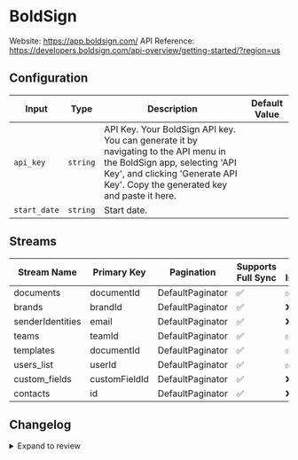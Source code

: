# BoldSign
Website: https://app.boldsign.com/
API Reference: https://developers.boldsign.com/api-overview/getting-started/?region=us

## Configuration

| Input | Type | Description | Default Value |
|-------|------|-------------|---------------|
| `api_key` | `string` | API Key. Your BoldSign API key. You can generate it by navigating to the API menu in the BoldSign app, selecting &#39;API Key&#39;, and clicking &#39;Generate API Key&#39;. Copy the generated key and paste it here. |  |
| `start_date` | `string` | Start date.  |  |

## Streams
| Stream Name | Primary Key | Pagination | Supports Full Sync | Supports Incremental |
|-------------|-------------|------------|---------------------|----------------------|
| documents | documentId | DefaultPaginator | ✅ |  ✅  |
| brands | brandId | DefaultPaginator | ✅ |  ❌  |
| senderIdentities | email | DefaultPaginator | ✅ |  ❌  |
| teams | teamId | DefaultPaginator | ✅ |  ✅  |
| templates | documentId | DefaultPaginator | ✅ |  ✅  |
| users_list | userId | DefaultPaginator | ✅ |  ✅  |
| custom_fields | customFieldId | DefaultPaginator | ✅ |  ❌  |
| contacts | id | DefaultPaginator | ✅ |  ❌  |

## Changelog

<details>
  <summary>Expand to review</summary>

| Version          | Date              | Pull Request | Subject        |
|------------------|-------------------|--------------|----------------|
| 0.0.13 | 2025-09-02 | [65632](https://github.com/airbytehq/airbyte/pull/65632) | Update dependencies |
| 0.0.12 | 2025-08-09 | [64656](https://github.com/airbytehq/airbyte/pull/64656) | Update dependencies |
| 0.0.11 | 2025-07-12 | [63033](https://github.com/airbytehq/airbyte/pull/63033) | Update dependencies |
| 0.0.10 | 2025-07-05 | [62531](https://github.com/airbytehq/airbyte/pull/62531) | Update dependencies |
| 0.0.9 | 2025-06-28 | [62138](https://github.com/airbytehq/airbyte/pull/62138) | Update dependencies |
| 0.0.8 | 2025-06-21 | [61875](https://github.com/airbytehq/airbyte/pull/61875) | Update dependencies |
| 0.0.7 | 2025-06-15 | [59840](https://github.com/airbytehq/airbyte/pull/59840) | Update dependencies |
| 0.0.6 | 2025-05-03 | [59345](https://github.com/airbytehq/airbyte/pull/59345) | Update dependencies |
| 0.0.5 | 2025-04-26 | [58724](https://github.com/airbytehq/airbyte/pull/58724) | Update dependencies |
| 0.0.4 | 2025-04-19 | [58240](https://github.com/airbytehq/airbyte/pull/58240) | Update dependencies |
| 0.0.3 | 2025-04-12 | [57617](https://github.com/airbytehq/airbyte/pull/57617) | Update dependencies |
| 0.0.2 | 2025-04-05 | [57159](https://github.com/airbytehq/airbyte/pull/57159) | Update dependencies |
| 0.0.1 | 2025-04-04 | [57005](https://github.com/airbytehq/airbyte/pull/57005) | Initial release by [@btkcodedev](https://github.com/btkcodedev) via Connector Builder |

</details>

